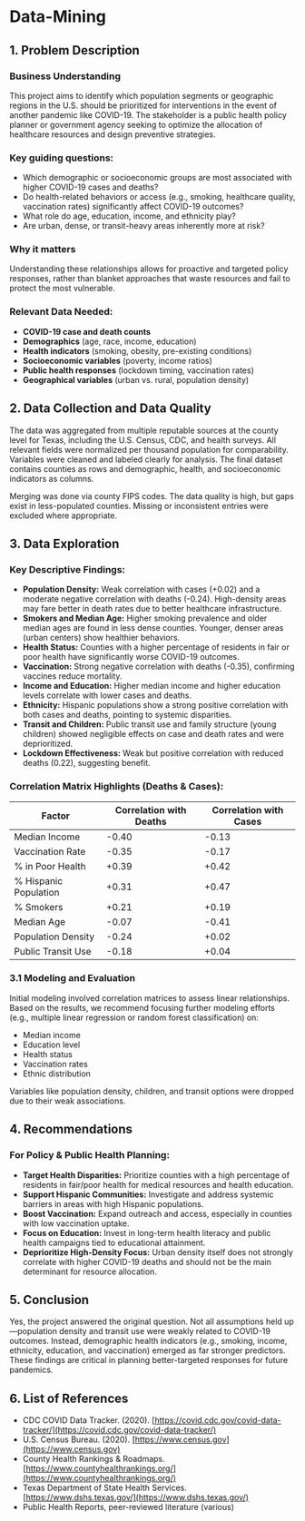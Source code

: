 # Data-Mining

## 1. Problem Description

### Business Understanding

This project aims to identify which population segments or geographic regions in the U.S. should be prioritized for interventions in the event of another pandemic like COVID-19. The stakeholder is a public health policy planner or government agency seeking to optimize the allocation of healthcare resources and design preventive strategies.

### Key guiding questions:
- Which demographic or socioeconomic groups are most associated with higher COVID-19 cases and deaths?
- Do health-related behaviors or access (e.g., smoking, healthcare quality, vaccination rates) significantly affect COVID-19 outcomes?
- What role do age, education, income, and ethnicity play?
- Are urban, dense, or transit-heavy areas inherently more at risk?

### Why it matters
Understanding these relationships allows for proactive and targeted policy responses, rather than blanket approaches that waste resources and fail to protect the most vulnerable.

### Relevant Data Needed:
- **COVID-19 case and death counts**
- **Demographics** (age, race, income, education)
- **Health indicators** (smoking, obesity, pre-existing conditions)
- **Socioeconomic variables** (poverty, income ratios)
- **Public health responses** (lockdown timing, vaccination rates)
- **Geographical variables** (urban vs. rural, population density)

## 2. Data Collection and Data Quality

The data was aggregated from multiple reputable sources at the county level for Texas, including the U.S. Census, CDC, and health surveys. All relevant fields were normalized per thousand population for comparability. Variables were cleaned and labeled clearly for analysis. The final dataset contains counties as rows and demographic, health, and socioeconomic indicators as columns.

Merging was done via county FIPS codes. The data quality is high, but gaps exist in less-populated counties. Missing or inconsistent entries were excluded where appropriate.

## 3. Data Exploration

### Key Descriptive Findings:
- **Population Density:** Weak correlation with cases (+0.02) and a moderate negative correlation with deaths (-0.24). High-density areas may fare better in death rates due to better healthcare infrastructure.
- **Smokers and Median Age:** Higher smoking prevalence and older median ages are found in less dense counties. Younger, denser areas (urban centers) show healthier behaviors.
- **Health Status:** Counties with a higher percentage of residents in fair or poor health have significantly worse COVID-19 outcomes.
- **Vaccination:** Strong negative correlation with deaths (-0.35), confirming vaccines reduce mortality.
- **Income and Education:** Higher median income and higher education levels correlate with lower cases and deaths.
- **Ethnicity:** Hispanic populations show a strong positive correlation with both cases and deaths, pointing to systemic disparities.
- **Transit and Children:** Public transit use and family structure (young children) showed negligible effects on case and death rates and were deprioritized.
- **Lockdown Effectiveness:** Weak but positive correlation with reduced deaths (0.22), suggesting benefit.

### Correlation Matrix Highlights (Deaths & Cases):
| Factor                    | Correlation with Deaths | Correlation with Cases |
|---------------------------|-------------------------|------------------------|
| Median Income              | -0.40                   | -0.13                  |
| Vaccination Rate           | -0.35                   | -0.17                  |
| % in Poor Health           | +0.39                   | +0.42                  |
| % Hispanic Population      | +0.31                   | +0.47                  |
| % Smokers                  | +0.21                   | +0.19                  |
| Median Age                 | -0.07                   | -0.41                  |
| Population Density         | -0.24                   | +0.02                  |
| Public Transit Use         | -0.18                   | +0.04                  |

### 3.1 Modeling and Evaluation

Initial modeling involved correlation matrices to assess linear relationships. Based on the results, we recommend focusing further modeling efforts (e.g., multiple linear regression or random forest classification) on:

- Median income
- Education level
- Health status
- Vaccination rates
- Ethnic distribution

Variables like population density, children, and transit options were dropped due to their weak associations.

## 4. Recommendations

### For Policy & Public Health Planning:
- **Target Health Disparities:** Prioritize counties with a high percentage of residents in fair/poor health for medical resources and health education.
- **Support Hispanic Communities:** Investigate and address systemic barriers in areas with high Hispanic populations.
- **Boost Vaccination:** Expand outreach and access, especially in counties with low vaccination uptake.
- **Focus on Education:** Invest in long-term health literacy and public health campaigns tied to educational attainment.
- **Deprioritize High-Density Focus:** Urban density itself does not strongly correlate with higher COVID-19 deaths and should not be the main determinant for resource allocation.

## 5. Conclusion

Yes, the project answered the original question. Not all assumptions held up—population density and transit use were weakly related to COVID-19 outcomes. Instead, demographic health indicators (e.g., smoking, income, ethnicity, education, and vaccination) emerged as far stronger predictors. These findings are critical in planning better-targeted responses for future pandemics.

## 6. List of References

- CDC COVID Data Tracker. (2020). [https://covid.cdc.gov/covid-data-tracker/](https://covid.cdc.gov/covid-data-tracker/)
- U.S. Census Bureau. (2020). [https://www.census.gov](https://www.census.gov)
- County Health Rankings & Roadmaps. [https://www.countyhealthrankings.org/](https://www.countyhealthrankings.org/)
- Texas Department of State Health Services. [https://www.dshs.texas.gov/](https://www.dshs.texas.gov/)
- Public Health Reports, peer-reviewed literature (various)
